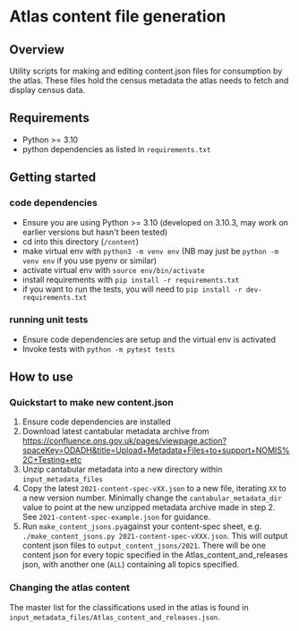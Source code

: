 # Atlas content file generation

## Overview

Utility scripts for making and editing content.json files for consumption by the atlas. These files hold the census metadata the atlas needs to fetch and display census data.

## Requirements

- Python >= 3.10
- python dependencies as listed in `requirements.txt`

## Getting started

### code dependencies

- Ensure you are using Python >= 3.10 (developed on 3.10.3, may work on earlier versions but hasn't been tested)
- cd into this directory (`/content`)
- make virtual env with `python3 -m venv env` (NB may just be `python -m venv env` if you use pyenv or similar)
- activate virtual env with `source env/bin/activate`
- install requirements with `pip install -r requirements.txt`
- if you want to run the tests, you will need to `pip install -r dev-requirements.txt`

### running unit tests

- Ensure code dependencies are setup and the virtual env is activated
- Invoke tests with `python -m pytest tests`

## How to use

### Quickstart to make new content.json

1. Ensure code dependencies are installed
2. Download latest cantabular metadata archive from https://confluence.ons.gov.uk/pages/viewpage.action?spaceKey=ODADH&title=Upload+Metadata+Files+to+support+NOMIS%2C+Testing+etc
3. Unzip cantabular metadata into a new directory within `input_metadata_files`
4. Copy the latest `2021-content-spec-vXX.json` to a new file, iterating `XX` to a new version number. Minimally change the `cantabular_metadata_dir` value to point at the new unzipped metadata archive made in step 2. See `2021-content-spec-example.json` for guidance.
5. Run `make_content_jsons.py`against your content-spec sheet, e.g. `./make_content_jsons.py 2021-content-spec-vXXX.json`. This will output content json files to `output_content_jsons/2021`. There will be one content json for every topic specified in the Atlas_content_and_releases json, with another one (`ALL`) containing all topics specified.

### Changing the atlas content

The master list for the classifications used in the atlas is found in `input_metadata_files/Atlas_content_and_releases.json`.
